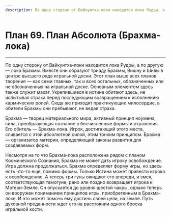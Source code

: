 ```yaml
---
description: По одну сторону от Вайкунтха-локи находится лока Рудры, а по другую — лока Брахмы. Вместе они образуют триаду Брахмы, Вишну и Шивы в центре высшего ряда игральной доски.
---
```

# План 69. План Абсолюта (Брахма-лока)


---
По одну сторону от Вайкунтха-локи находится лока Рудры, а по другую — лока Брахмы. Вместе они образуют триаду Брахмы, Вишну и Шивы в центре высшего ряда игральной доски. Этот план выше всех планов творения — как семи главных, так и всех остальных, обозначенных или не обозначенных на игральной доске. Основным элементом здесь также служит махат. Укрепившиеся в истине обитают здесь, не испытывая страха перед последующим возвращением к исполнению кармических ролей. Сюда же приходят практикующие милосердие, в обители Брахмы они пребывают, не ведая страха. 

Брахма — творец материального мира, активный принцип ноумена, сила, преобразующая сознание в бесчисленные формы и отражения. Его обитель — Брахма-лока. Игрок, достигающий этого места, сливается с этой абсолютной силой, этим тонким принципом. Брахма — организатор материи, определяющий законы развития для создаваемых форм. 

Несмотря на то что Брахма-лока расположена рядом с планом Космического Сознания, Брахма не может дать игроку освобождение. Игра должна продолжаться. Брахма определяет форму игры, но здесь есть что-то еще, помимо формы. Только Истина может привести игрока к освобождению. А теперь три гуны ожидают его впереди, и змея, соответствующая тамогуне, рано или поздно возвращает игрока к Матери-Земле. Он опускается до уровня шестой чакры, однако теперь он вооружен пониманием принципов игры, приобретенным в Брахма-локе. И это может помочь ему достичь своей цели, на земле. Путь духовной преданности ждет его на расстоянии одного броска игральной кости.
